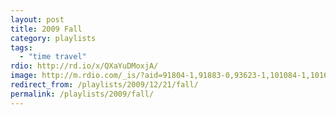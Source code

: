 ```yaml
---
layout: post
title: 2009 Fall
category: playlists
tags:
  - "time travel"
rdio: http://rd.io/x/QXaYuDMoxjA/
image: http://m.rdio.com/_is/?aid=91804-1,91883-0,93623-1,101084-1,101677-4,103285-1,134316-0,134726-0,145036-1&w=600&h=600
redirect_from: /playlists/2009/12/21/fall/
permalink: /playlists/2009/fall/
---
```


